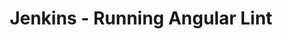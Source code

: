 ---
categories: ["jenkins", "angular"]
published: 2023-09-05T13:00:00Z
draft: true
title: "Jenkins - Running Angular Lint"
url: '/jenkins-angular-lint'
---